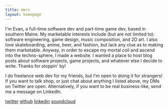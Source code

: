 ```yaml
---
title: emrs
layout: homepage
---
```


<div id="intro">
    <p>
        I'm Evan, a full-time software dev and part-time game dev, based in southern Maine. My marketable interests include (but are not limited to): software engineering, game design, music composition, and 2D art. I also love skateboarding, anime, beer, and fashion, but lack any clue as to making them marketable.
        Anyway, in order to escape my mortal coil and ascend into the techno-sphere, I made a website. I wanted a place to host blog posts about software projects, game projects, and whatever else I decide to write. Thanks for stoppin' by!
    </p>
    <p>
        I do freelance web dev for my friends, but I'm open to doing it for strangers! If you want to talk shop, or just chat about anything I listed above, my DMs on Twitter are open. Alternatively, if you want to be real business-like, send me a message on LinkedIn.
    </p>
</div>

<div id="social">
    <a href="https://twitter.com/__majorbummer" target="_blank">twitter</a>
    <a href="https://github.com/evanmrsampson" target="_blank">github</a>
    <a href="https://www.linkedin.com/in/evan-m-r-sampson/" target="_blank">linkedin</a>
    <a href="https://soundcloud.com/evanhasmachines" target="_blank">soundcloud</a>
</div>